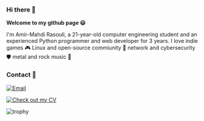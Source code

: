 ### Hi there 👋

**Welcome to my github page 😃**

I'm Amir-Mahdi Rasouli, a 21-year-old computer engineering student and an experienced Python programmer and web developer for 3 years. I love indie games 🎮 Linux and open-source commiunity 🐧 network and cybersecurity 🛡️ metal and rock music 🤘

### Contact 📨

[![Email](https://img.shields.io/badge/Leave%20a%20message-a.m.rasouli.n%40gmail.com-red)](mailto:a.m.rasouli.n@gmail.com)

[![Check out my CV](https://img.shields.io/badge/-Check%20out%20my%20CV-green)](https://1mahdir.github.io/CV/)

![trophy](https://github-profile-trophy.vercel.app/?username=1MahdiR&row=1&column=6&margin-w=15)
